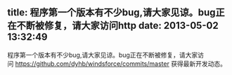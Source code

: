 title: 程序第一个版本有不少bug,请大家见谅。bug正在不断被修复，请大家访问http
date: 2013-05-02 13:32:49
---

程序第一个版本有不少bug,请大家见谅。bug正在不断被修复，请大家访问&nbsp;<a href="https://github.com/dyhb/windsforce/commits/master">https://github.com/dyhb/windsforce/commits/master</a>&nbsp;获得最新开发动态。